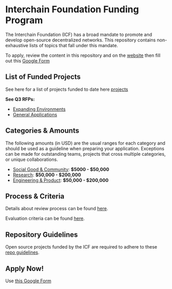 # Interchain Foundation Funding Program
  
The Interchain Foundation (ICF) has a broad mandate to promote and develop open-source decentralized networks. This repository contains non-exhaustive lists of topics that fall under this mandate.

To apply, review the content in this repository and on the [website](https://interchain.io/funding) then
fill out this [Google Form](https://forms.gle/qe12SrDVLN3BxY3a6)

## List of Funded Projects

See here for a list of projects funded to date here [projects](projects/)

**See Q3 RFPs:**
- [Expanding Environments](https://medium.com/@interchain_io/request-for-proposals-2019-expanding-environments-93c0f51ec9a1)
- [General Applications](https://medium.com/@interchain_io/request-for-proposals-2019-general-applications-196a65b3870d)

## Categories & Amounts

The following amounts (in USD) are the usual ranges for each category and should be used as a guideline when preparing your application. Exceptions can be made for outstanding teams, projects that cross multiple categories, or unique collaborations.

- [Social Good & Community](./social_good_and_community.md): **$5000 - $50,000**
- [Research](./research.md): **$50,000 - $200,000**
- [Engineering & Product](./engineering_and_product.md): **$50,000 - $200,000**

## Process & Criteria

Details about review process can be found [here](./review_process.md).

Evaluation criteria can be found [here](./evaluation_criteria.md).

## Repository Guidelines

Open source projects funded by the ICF are required to adhere to these [repo guidelines](./repository_guidelines.md).

## Apply Now! 

Use [this Google Form](https://forms.gle/qe12SrDVLN3BxY3a6)
